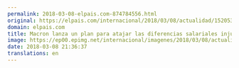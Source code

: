 ```yaml
---
permalink: 2018-03-08-elpais.com-874784556.html
original: https://elpais.com/internacional/2018/03/08/actualidad/1520534007_161966.html#?ref=rss&format=simple&link=link
domain: elpais.com
title: Macron lanza un plan para atajar las diferencias salariales injustificadas
image: https://ep00.epimg.net/internacional/imagenes/2018/03/08/actualidad/1520534007_161966_1520538049_rrss_normal.jpg
date: 2018-03-08 21:36:37
translations: en
---
```


